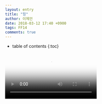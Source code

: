 ```yaml
---
layout: entry
title: "힝"
author: 이제언
date: 2018-03-12 17:40 +0900
tags: FF14
comments: true
---
```

* table of contents
{:toc}

<body>
	<video autoplay loop poster = "img.jpg">
		<source src = "/images/hing.mp4" type = "video / mp4">
	</video>
</body>